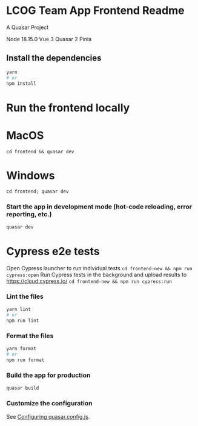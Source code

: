 # LCOG Team App Frontend Readme

A Quasar Project

Node 18.15.0
Vue 3
Quasar 2
Pinia 

## Install the dependencies
```bash
yarn
# or
npm install
```

# Run the frontend locally
# MacOS
`cd frontend && quasar dev`
# Windows
`cd frontend; quasar dev`

### Start the app in development mode (hot-code reloading, error reporting, etc.)
```bash
quasar dev
```

# Cypress e2e tests
Open Cypress launcher to run individual tests
`cd frontend-new && npm run cypress:open`
Run Cypress tests in the background and upload results to https://cloud.cypress.io/
`cd frontend-new && npm run cypress:run`

### Lint the files
```bash
yarn lint
# or
npm run lint
```


### Format the files
```bash
yarn format
# or
npm run format
```



### Build the app for production
```bash
quasar build
```

### Customize the configuration
See [Configuring quasar.config.js](https://v2.quasar.dev/quasar-cli-vite/quasar-config-js).
